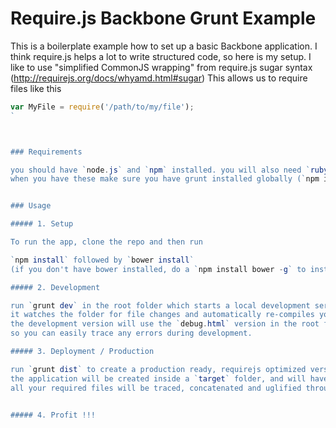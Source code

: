 # Require.js Backbone Grunt Example

This is a boilerplate example how to set up a basic Backbone application.
I think require.js helps a lot to write structured code, so here is my setup.
I like to use "simplified CommonJS wrapping" from require.js sugar syntax (http://requirejs.org/docs/whyamd.html#sugar)
This allows us to require files like this
```javascript
var MyFile = require('/path/to/my/file');
`



### Requirements

you should have `node.js` and `npm` installed. you will also need `ruby` and `compass` installed to compile the sass (`gem install compass`).
when you have these make sure you have grunt installed globally (`npm install -g grunt-cli`).


### Usage

##### 1. Setup

To run the app, clone the repo and then run

`npm install` followed by `bower install`
(if you don't have bower installed, do a `npm install bower -g` to install bower globally)

##### 2. Development

run `grunt dev` in the root folder which starts a local development server on port 8000.
it watches the folder for file changes and automatically re-compiles your SASS and Handlebars templates
the development version will use the `debug.html` version in the root folder, and include all your .js files seperately,
so you can easily trace any errors during development.

##### 3. Deployment / Production

run `grunt dist` to create a production ready, requirejs optimized version of your application.
the application will be created inside a `target` folder, and will have a minified `styles.css` and `app.js` file.
all your required files will be traced, concatenated and uglified through require.js optimizer.


##### 4. Profit !!!





